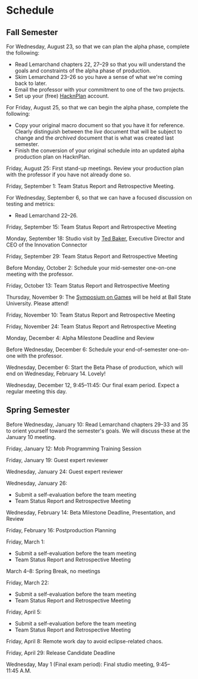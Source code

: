 # Schedule

## Fall Semester

For Wednesday, August 23, so that we can plan the alpha phase, complete the following:
- Read Lemarchand chapters 22, 27&ndash;29 so that you will understand the goals and constraints of the alpha phase of production.
- Skim Lemarchand 23&ndash;26 so you have a sense of what we're coming back to later.
- Email the professor with your commitment to one of the two projects.
- Set up your (free) [HacknPlan](https://hacknplan.com) account.

For Friday, August 25, so that we can begin the alpha phase, complete the following:
- Copy your original macro document so that you have it for reference. Clearly distinguish between the _live_ document that will be subject to change and the _archived_ document that is what was created last semester.
- Finish the conversion of your original schedule into an updated alpha production plan on HacknPlan. 

Friday, August 25: First stand-up meetings. Review your production plan with the professor if you have not already done so.

Friday, September 1: Team Status Report and Retrospective Meeting. 

For Wednesday, September 6, so that we can have a focused discussion on testing and metrics:
- Read Lemarchand 22&ndash;26.

Friday, September 15: Team Status Report and Retrospective Meeting

Monday, September 18: Studio visit by [Ted Baker](https://innovationconnector.com/tbaker-about-info/), Executive Director and CEO of the Innovation Connector

Friday, September 29: Team Status Report and Retrospective Meeting

Before Monday, October 2: Schedule your mid-semester one-on-one meeting with the professor.

Friday, October 13:  Team Status Report and Retrospective Meeting

Thursday, November 9: The [Symposium on Games](https://symposiumongames.org/) will be held at Ball State University. Please attend!

Friday, November 10:  Team Status Report and Retrospective Meeting

Friday, November 24: Team Status Report and Retrospective Meeting

Monday, December 4: Alpha Milestone Deadline and Review

Before Wednesday, December 6: Schedule your end-of-semester one-on-one with the professor.

Wednesday, December 6: Start the Beta Phase of production, which will end on Wednesday, February 14. Lovely!

Wednesday, December 12, 9:45&ndash;11:45: Our final exam period. Expect a regular meeting this day.


## Spring Semester

Before Wednesday, January 10: Read Lemarchand chapters 29&ndash;33 and 35 to orient yourself
toward the semester's goals. We will discuss these at the January 10 meeting.

Friday, January 12: Mob Programming Training Session

Friday, January 19: Guest expert reviewer

Wednesday, January 24: Guest expert reviewer

Wednesday, January 26: 
 - Submit a self-evaluation before the team meeting
 - Team Status Report and Retrospective Meeting

Wednesday, February 14: Beta Milestone Deadline, Presentation, and Review

Friday, February 16: Postproduction Planning

Friday, March 1: 
  - Submit a self-evaluation before the team meeting
  - Team Status Report and Retrospective Meeting

March 4&ndash;8: Spring Break, no meetings

Friday, March 22: 
 - Submit a self-evaluation before the team meeting
 - Team Status Report and Retrospective Meeting
  

Friday, April 5:
 - Submit a self-evaluation before the team meeting
 - Team Status Report and Retrospective Meeting

Friday, April 8: Remote work day to avoid eclipse-related chaos.

Friday, April 29: Release Candidate Deadline

Wednesday, May 1 (Final exam period): Final studio meeting, 9:45&ndash;11:45&nbsp;A.M.